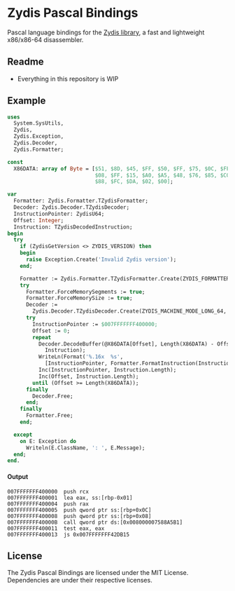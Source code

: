 Zydis Pascal Bindings
=====================

Pascal language bindings for the [Zydis library](https://github.com/zyantific/zydis), a fast and lightweight x86/x86-64 disassembler.

## Readme
- Everything in this repository is WIP

## Example
```pascal
uses
  System.SysUtils,
  Zydis,
  Zydis.Exception,
  Zydis.Decoder,
  Zydis.Formatter;

const
  X86DATA: array of Byte = [$51, $8D, $45, $FF, $50, $FF, $75, $0C, $FF, $75,
                            $08, $FF, $15, $A0, $A5, $48, $76, $85, $C0, $0F,
                            $88, $FC, $DA, $02, $00];

var
  Formatter: Zydis.Formatter.TZydisFormatter;
  Decoder: Zydis.Decoder.TZydisDecoder;
  InstructionPointer: ZydisU64;
  Offset: Integer;
  Instruction: TZydisDecodedInstruction;
begin
  try
    if (ZydisGetVersion <> ZYDIS_VERSION) then
    begin
      raise Exception.Create('Invalid Zydis version');
    end;

    Formatter := Zydis.Formatter.TZydisFormatter.Create(ZYDIS_FORMATTER_STYLE_INTEL);
    try
      Formatter.ForceMemorySegments := true;
      Formatter.ForceMemorySize := true;
      Decoder :=
        Zydis.Decoder.TZydisDecoder.Create(ZYDIS_MACHINE_MODE_LONG_64, ZYDIS_ADDRESS_WIDTH_64);
      try
        InstructionPointer := $007FFFFFFF400000;
        Offset := 0;
        repeat
          Decoder.DecodeBuffer(@X86DATA[Offset], Length(X86DATA) - Offset, InstructionPointer,
            Instruction);
          WriteLn(Format('%.16x  %s',
            [InstructionPointer, Formatter.FormatInstruction(Instruction)]));
          Inc(InstructionPointer, Instruction.Length);
          Inc(Offset, Instruction.Length);
        until (Offset >= Length(X86DATA));
      finally
        Decoder.Free;
      end;
    finally
      Formatter.Free;
    end;

  except
    on E: Exception do
      Writeln(E.ClassName, ': ', E.Message);
  end;
end.
```

#### Output
```
007FFFFFFF400000  push rcx
007FFFFFFF400001  lea eax, ss:[rbp-0x01]
007FFFFFFF400004  push rax
007FFFFFFF400005  push qword ptr ss:[rbp+0x0C]
007FFFFFFF400008  push qword ptr ss:[rbp+0x08]
007FFFFFFF40000B  call qword ptr ds:[0x008000007588A5B1]
007FFFFFFF400011  test eax, eax
007FFFFFFF400013  js 0x007FFFFFFF42DB15
```

## License
The Zydis Pascal Bindings are licensed under the MIT License. Dependencies are under their respective licenses.
